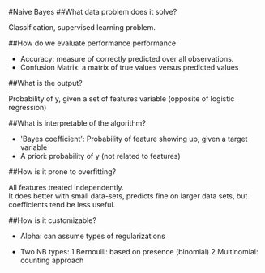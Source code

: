 #Naive Bayes
##What data problem does it solve?

Classification, supervised learning problem.

##How do we evaluate performance performance

* Accuracy: measure of correctly predicted over all observations.
* Confusion Matrix: a matrix of true values versus predicted values

##What is the output?

Probability of y, given a set of features variable (opposite of logistic regression)

##What is interpretable of the algorithm?

* 'Bayes coefficient': Probability of feature showing up, given a target variable
* A priori: probability of y (not related to features)

##How is it prone to overfitting?

All features treated independently.  
It does better with small data-sets, predicts fine on larger data sets, but coefficients tend be less useful.

##How is it customizable?

* Alpha: can assume types of regularizations

* Two NB types:
	1 Bernoulli: based on presence (binomial) 
	2 Multinomial: counting approach